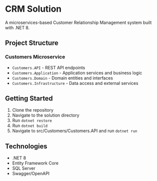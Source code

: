 # CRM Solution

A microservices-based Customer Relationship Management system built with .NET 8.

## Project Structure

### Customers Microservice
- `Customers.API` - REST API endpoints
- `Customers.Application` - Application services and business logic
- `Customers.Domain` - Domain entities and interfaces
- `Customers.Infrastructure` - Data access and external services

## Getting Started

1. Clone the repository
2. Navigate to the solution directory
3. Run `dotnet restore`
4. Run `dotnet build`
5. Navigate to src/Customers/Customers.API and run `dotnet run`

## Technologies

- .NET 8
- Entity Framework Core
- SQL Server
- Swagger/OpenAPI 